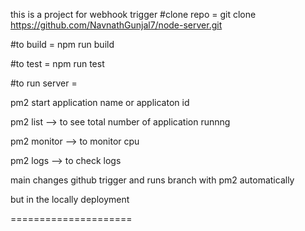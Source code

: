 this is a project for webhook trigger
#clone repo = git clone https://github.com/NavnathGunjal7/node-server.git

#to build  = 
npm run build

#to test = 
npm run test

#to run server =

pm2 start application name or applicaton id

pm2 list --> to see total number of application runnng

pm2 monitor --> to monitor cpu 

pm2 logs --> to check logs

main changes github trigger and runs branch with pm2 automatically

but in the locally deployment

=====================
